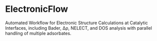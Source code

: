 # ElectronicFlow
Automated Workflow for Electronic Structure Calculations at Catalytic Interfaces, including Bader, Δρ, NELECT, and DOS analysis with parallel handling of multiple adsorbates.
